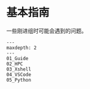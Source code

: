 # 基本指南

一些刚进组时可能会遇到的问题。

```{toctree}
---
maxdepth: 2
---
01_Guide
02_HPC
03_Xshell
04_VSCode
05_Python
```